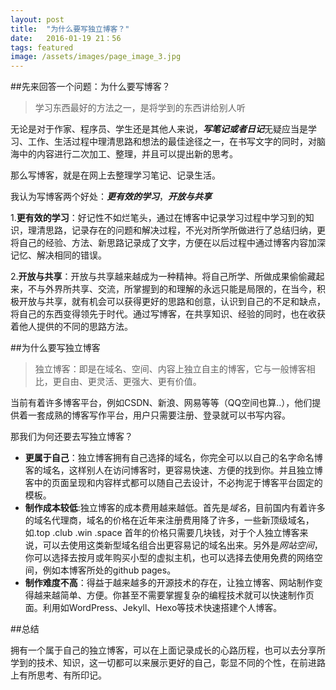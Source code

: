 ```yaml
---
layout: post
title:  "为什么要写独立博客？"
date:   2016-01-19 21：56
tags: featured
image: /assets/images/page_image_3.jpg
---
```

##先来回答一个问题：为什么要写博客？
>学习东西最好的方法之一，是将学到的东西讲给别人听

无论是对于作家、程序员、学生还是其他人来说，***写笔记或者日记***无疑应当是学习、工作、生活过程中理清思路和想法的最佳途径之一，在书写文字的同时，对脑海中的内容进行二次加工、整理，并且可以提出新的思考。

那么写博客，就是在网上去整理学习笔记、记录生活。

我认为写博客两个好处：***更有效的学习***，***开放与共享***

1.**更有效的学习**：好记性不如烂笔头，通过在博客中记录学习过程中学习到的知识，理清思路，记录存在的问题和解决过程，不光对所学所做进行了总结归纳，更将自己的经验、方法、新思路记录成了文字，方便在以后过程中通过博客内容加深记忆、解决相同的错误。

2.**开放与共享**：开放与共享越来越成为一种精神。将自己所学、所做成果偷偷藏起来，不与外界所共享、交流，所掌握到的和理解的永远只能是局限的，在当今，积极开放与共享，就有机会可以获得更好的思路和创意，认识到自己的不足和缺点，将自己的东西变得领先于时代。通过写博客，在共享知识、经验的同时，也在收获着他人提供的不同的思路方法。

##为什么要写独立博客
>独立博客：即是在域名、空间、内容上独立自主的博客，它与一般博客相比，更自由、更灵活、更强大、更有价值。

当前有着许多博客平台，例如CSDN、新浪、网易等等（QQ空间也算..），他们提供着一套成熟的博客写作平台，用户只需要注册、登录就可以书写内容。

那我们为何还要去写独立博客？

* **更属于自己**：独立博客拥有自己选择的域名，你完全可以以自己的名字命名博客的域名，这样别人在访问博客时，更容易快速、方便的找到你。并且独立博客中的页面呈现和内容样式都可以随自己去设计，不必拘泥于博客平台固定的模板。
*  **制作成本较低**:独立博客的成本费用越来越低。首先是*域名*，目前国内有着许多的域名代理商，域名的价格在近年来注册费用降了许多，一些新顶级域名，如.top .club .win .space 首年的价格只需要几块钱，对于个人独立博客来说，可以去使用这类新型域名组合出更容易记的域名出来。另外是*网站空间*，你可以选择去按月或年购买小型的虚拟主机，也可以选择去使用免费的网络空间，例如本博客所处的github pages。
*  **制作难度不高**：得益于越来越多的开源技术的存在，让独立博客、网站制作变得越来越简单、方便。你甚至不需要掌握复杂的编程技术就可以快速制作页面。利用如WordPress、Jekyll、Hexo等技术快速搭建个人博客。

##总结

拥有一个属于自己的独立博客，可以在上面记录成长的心路历程，也可以去分享所学到的技术、知识，这一切都可以来展示更好的自己，彰显不同的个性，在前进路上有所思考、有所印记。
